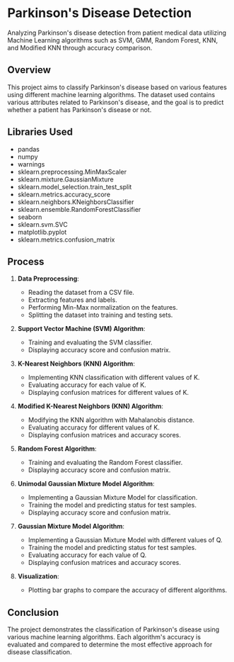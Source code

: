 # Parkinson's Disease Detection
Analyzing Parkinson's disease detection from patient medical data utilizing Machine Learning algorithms such as SVM, GMM, Random Forest, KNN, and Modified KNN through accuracy comparison.


## Overview
This project aims to classify Parkinson's disease based on various features using different machine learning algorithms. The dataset used contains various attributes related to Parkinson's disease, and the goal is to predict whether a patient has Parkinson's disease or not.

## Libraries Used
- pandas
- numpy
- warnings
- sklearn.preprocessing.MinMaxScaler
- sklearn.mixture.GaussianMixture
- sklearn.model_selection.train_test_split
- sklearn.metrics.accuracy_score
- sklearn.neighbors.KNeighborsClassifier
- sklearn.ensemble.RandomForestClassifier
- seaborn
- sklearn.svm.SVC
- matplotlib.pyplot
- sklearn.metrics.confusion_matrix

## Process
1. **Data Preprocessing**: 
   - Reading the dataset from a CSV file.
   - Extracting features and labels.
   - Performing Min-Max normalization on the features.
   - Splitting the dataset into training and testing sets.

2. **Support Vector Machine (SVM) Algorithm**:
   - Training and evaluating the SVM classifier.
   - Displaying accuracy score and confusion matrix.

3. **K-Nearest Neighbors (KNN) Algorithm**:
   - Implementing KNN classification with different values of K.
   - Evaluating accuracy for each value of K.
   - Displaying confusion matrices for different values of K.

4. **Modified K-Nearest Neighbors (KNN) Algorithm**:
   - Modifying the KNN algorithm with Mahalanobis distance.
   - Evaluating accuracy for different values of K.
   - Displaying confusion matrices and accuracy scores.

5. **Random Forest Algorithm**:
   - Training and evaluating the Random Forest classifier.
   - Displaying accuracy score and confusion matrix.

6. **Unimodal Gaussian Mixture Model Algorithm**:
   - Implementing a Gaussian Mixture Model for classification.
   - Training the model and predicting status for test samples.
   - Displaying accuracy score and confusion matrix.

7. **Gaussian Mixture Model Algorithm**:
   - Implementing a Gaussian Mixture Model with different values of Q.
   - Training the model and predicting status for test samples.
   - Evaluating accuracy for each value of Q.
   - Displaying confusion matrices and accuracy scores.

8. **Visualization**:
   - Plotting bar graphs to compare the accuracy of different algorithms.

## Conclusion
The project demonstrates the classification of Parkinson's disease using various machine learning algorithms. Each algorithm's accuracy is evaluated and compared to determine the most effective approach for disease classification.


